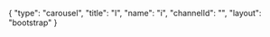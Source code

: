 {
    "type": "carousel",
    "title": "I",
    "name": "i",
    "channelId": "",
    "layout": "bootstrap"
}